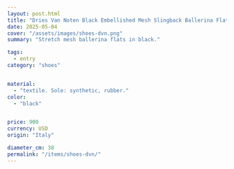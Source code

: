```yaml
---
layout: post.html
title: "Dries Van Noten Black Embellished Mesh Slingback Ballerina Flats"
date: 2025-05-04
cover: "/assets/images/shoes-dvn.png"
summary: "Stretch mesh ballerina flats in black."

tags:
  - entry
category: "shoes"


material:
  - "textile. Sole: synthetic, rubber."
color:
  - "black"


price: 900         
currency: USD  
origin: "Italy"

diameter_cm: 38
permalink: "/items/shoes-dvn/"
---
```


